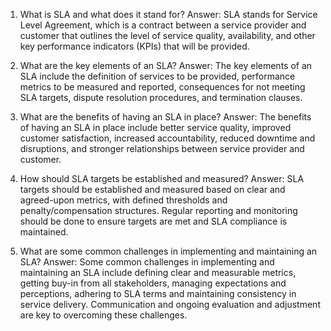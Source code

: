 1. What is SLA and what does it stand for?
Answer: SLA stands for Service Level Agreement, which is a contract between a service provider and customer that outlines the level of service quality, availability, and other key performance indicators (KPIs) that will be provided.

2. What are the key elements of an SLA?
Answer: The key elements of an SLA include the definition of services to be provided, performance metrics to be measured and reported, consequences for not meeting SLA targets, dispute resolution procedures, and termination clauses.

3. What are the benefits of having an SLA in place?
Answer: The benefits of having an SLA in place include better service quality, improved customer satisfaction, increased accountability, reduced downtime and disruptions, and stronger relationships between service provider and customer.

4. How should SLA targets be established and measured?
Answer: SLA targets should be established and measured based on clear and agreed-upon metrics, with defined thresholds and penalty/compensation structures. Regular reporting and monitoring should be done to ensure targets are met and SLA compliance is maintained.

5. What are some common challenges in implementing and maintaining an SLA?
Answer: Some common challenges in implementing and maintaining an SLA include defining clear and measurable metrics, getting buy-in from all stakeholders, managing expectations and perceptions, adhering to SLA terms and maintaining consistency in service delivery. Communication and ongoing evaluation and adjustment are key to overcoming these challenges.